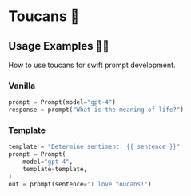# Toucans 🍉

## Usage Examples 👩‍💻
How to use toucans for swift prompt development.
### Vanilla
```python
prompt = Prompt(model="gpt-4")
response = prompt("What is the meaning of life?")
```

### Template
```python
template = "Determine sentiment: {{ sentence }}"
prompt = Prompt(
    model="gpt-4",
    template=template,
)
out = prompt(sentence="I love toucans!")
```

